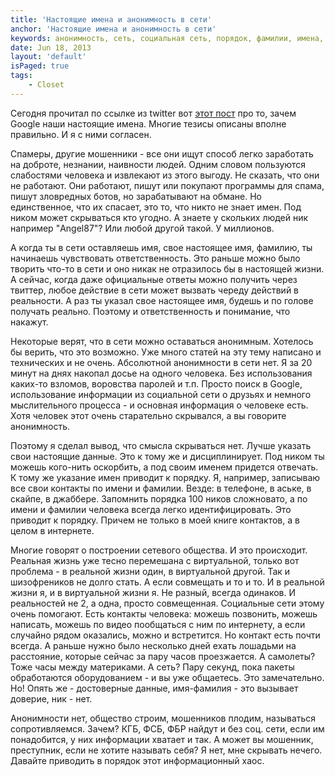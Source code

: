```yaml
---
title: 'Настоящие имена и анонимность в сети'
anchor: 'Настоящие имена и анонимность в сети'
keywords: анонимность, сеть, социальная сеть, порядок, фамилии, имена, настоящие, жизнь, общество
date: Jun 18, 2013
layout: 'default'
isPaged: true
tags:
    - Closet
---
```


Сегодня прочитал по ссылке из twitter вот [этот пост](http://www.bbc.co.uk/russian/society/2011/07/110728_google_real_names.shtml) про то, зачем Google наши настоящие имена. Многие тезисы описаны вполне правильно. И я с ними согласен.

Спамеры, другие мошенники - все они ищут способ легко заработать на доброте, незнании, наивности людей. Одним словом пользуются слабостями человека и извлекают из этого выгоду. Не сказать, что они не работают. Они работают, пишут или покупают программы для спама, пишут зловредных ботов, но зарабатывают на обмане. Но единственное, что их спасает, это то, что никто не знает имен. Под ником может скрываться кто угодно. А знаете у скольких людей ник например "Angel87"? Или любой другой такой. У миллионов.

А когда ты в сети оставляешь имя, свое настоящее имя, фамилию, ты начинаешь чувствовать ответственность. Это раньше можно было творить что-то в сети и оно никак не отразилось бы в настоящей жизни. А сейчас, когда даже официальные ответы можно получить через твиттер, любое действие в сети может вызвать череду действий в реальности. А раз ты указал свое настоящее имя, будешь и по голове получать реально. Поэтому и ответственность и понимание, что накажут.

Некоторые верят, что в сети можно оставаться анонимным. Хотелось бы верить, что это возможно. Уже много статей на эту тему написано и технических и не очень. Абсолютной анонимности в сети нет. Я за 20 минут на днях накопал досье на одного человека. Без использования каких-то взломов, воровства паролей и т.п. Просто поиск в Google, использование информации из социальной сети о друзьях и немного мыслительного процесса - и основная информация о человеке есть. Хотя человек этот очень старательно скрывался, а вы говорите анонимность.

Поэтому я сделал вывод, что смысла скрываться нет. Лучше указать свои настоящие данные. Это к тому же и дисциплинирует. Под ником ты можешь кого-нить оскорбить, а под своим именем придется отвечать. К тому же указание имен приводит к порядку. Я, например, записываю все свои контакты по имени и фамилии. Везде: в телефоне, в аське, в скайпе, в джаббере. Запомнить порядка 100 ников сложновато, а по имени и фамилии человека всегда легко идентифицировать. Это приводит к порядку. Причем не только в моей книге контактов, а в целом в интернете.

Многие говорят о построении сетевого общества. И это происходит. Реальная жизнь уже тесно перемешана с виртуальной, только вот проблема - в реальной жизни один, в виртуальной другой. Так и шизофреников не долго стать. А если совмещать и то и то. И в реальной жизни я, и в виртуальной жизни я. Не разный, всегда одинаков. И реальностей не 2, а одна, просто совмещенная. Социальные сети этому очень помогают. Есть контакты человека: можешь позвонить, можешь написать, можешь по видео пообщаться с ним по интернету, а если случайно рядом оказались, можно и встретится. Но контакт есть почти всегда. А раньше нужно было несколько дней ехать лошадьми на расстояние, которые сейчас за пару часов проезжается. А самолеты? Тоже часы между материками. А сеть? Пару секунд, пока пакеты обработаются оборудованием - и вы уже общаетесь. Это замечательно. Но! Опять же - достоверные данные, имя-фамилия - это вызывает доверие, ник - нет.

Анонимности нет, общество строим, мошенников плодим, называться сопротивляемся. Зачем? КГБ, ФСБ, ФБР найдут и без соц. сети, если им понадобится, у них информации хватает и так. А может вы мошенник, преступник, если не хотите называть себя? Я нет, мне скрывать нечего. Давайте приводить в порядок этот информационный хаос.
